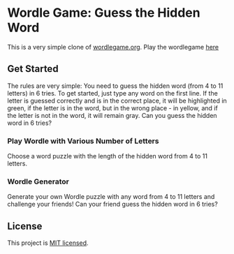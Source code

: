 # Wordle Game: Guess the Hidden Word

This is a very simple clone of [wordlegame.org](https://wordlegame.org). Play the wordlegame [here](https://playwordle.vercel.app/)

## Get Started

The rules are very simple: You need to guess the hidden word (from 4 to 11 letters) in 6 tries. To get started, just type any word on the first line. If the letter is guessed correctly and is in the correct place, it will be highlighted in green, if the letter is in the word, but in the wrong place - in yellow, and if the letter is not in the word, it will remain gray. Can you guess the hidden word in 6 tries?

### Play Wordle with Various Number of Letters

Choose a word puzzle with the length of the hidden word from 4 to 11 letters.

### Wordle Generator

Generate your own Wordle puzzle with any word from 4 to 11 letters and challenge your friends! Can your friend guess the hidden word in 6 tries?

## License

This project is [MIT licensed](./LICENSE).

